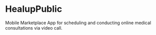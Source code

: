 # HealupPublic
Mobile Marketplace App for scheduling and conducting online medical consultations via video call.
